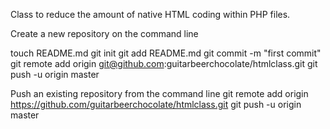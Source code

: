 Class to reduce the amount of native HTML coding within PHP files.

Create a new repository on the command line

touch README.md
git init
git add README.md
git commit -m "first commit"
git remote add origin git@github.com:guitarbeerchocolate/htmlclass.git
git push -u origin master

Push an existing repository from the command line
git remote add origin https://github.com/guitarbeerchocolate/htmlclass.git
git push -u origin master
